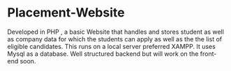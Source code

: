 # Placement-Website
Developed in PHP , a basic Website that handles and stores student as well as company data for which the students can apply as well as the the list of eligible candidates.
This runs on a local server preferred XAMPP.
It uses Mysql as a database.
Well structured backend but will work on the front-end soon.
